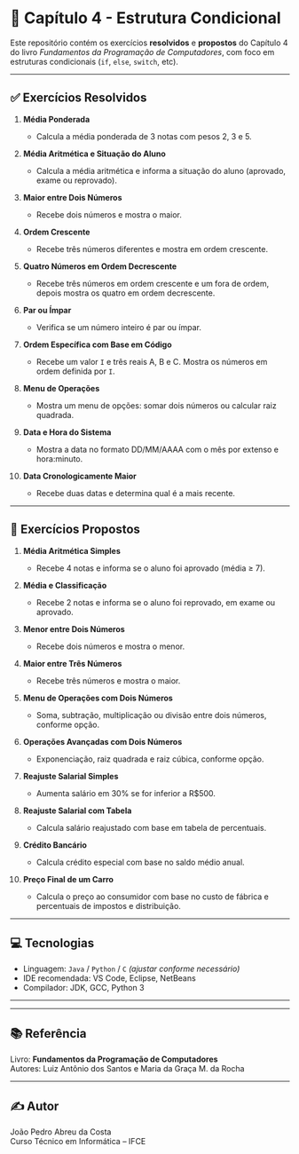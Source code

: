 # 📗 Capítulo 4 - Estrutura Condicional

Este repositório contém os exercícios **resolvidos** e **propostos** do Capítulo 4 do livro *Fundamentos da Programação de Computadores*, com foco em estruturas condicionais (`if`, `else`, `switch`, etc).

---

## ✅ Exercícios Resolvidos

1. **Média Ponderada**
   - Calcula a média ponderada de 3 notas com pesos 2, 3 e 5.

2. **Média Aritmética e Situação do Aluno**
   - Calcula a média aritmética e informa a situação do aluno (aprovado, exame ou reprovado).

3. **Maior entre Dois Números**
   - Recebe dois números e mostra o maior.

4. **Ordem Crescente**
   - Recebe três números diferentes e mostra em ordem crescente.

5. **Quatro Números em Ordem Decrescente**
   - Recebe três números em ordem crescente e um fora de ordem, depois mostra os quatro em ordem decrescente.

6. **Par ou Ímpar**
   - Verifica se um número inteiro é par ou ímpar.

7. **Ordem Específica com Base em Código**
   - Recebe um valor `I` e três reais A, B e C. Mostra os números em ordem definida por `I`.

8. **Menu de Operações**
   - Mostra um menu de opções: somar dois números ou calcular raiz quadrada.

9. **Data e Hora do Sistema**
   - Mostra a data no formato DD/MM/AAAA com o mês por extenso e hora:minuto.

10. **Data Cronologicamente Maior**
    - Recebe duas datas e determina qual é a mais recente.

---

## 📝 Exercícios Propostos

1. **Média Aritmética Simples**
   - Recebe 4 notas e informa se o aluno foi aprovado (média ≥ 7).

2. **Média e Classificação**
   - Recebe 2 notas e informa se o aluno foi reprovado, em exame ou aprovado.

3. **Menor entre Dois Números**
   - Recebe dois números e mostra o menor.

4. **Maior entre Três Números**
   - Recebe três números e mostra o maior.

5. **Menu de Operações com Dois Números**
   - Soma, subtração, multiplicação ou divisão entre dois números, conforme opção.

6. **Operações Avançadas com Dois Números**
   - Exponenciação, raiz quadrada e raiz cúbica, conforme opção.

7. **Reajuste Salarial Simples**
   - Aumenta salário em 30% se for inferior a R$500.

8. **Reajuste Salarial com Tabela**
   - Calcula salário reajustado com base em tabela de percentuais.

9. **Crédito Bancário**
   - Calcula crédito especial com base no saldo médio anual.

10. **Preço Final de um Carro**
    - Calcula o preço ao consumidor com base no custo de fábrica e percentuais de impostos e distribuição.

---

## 💻 Tecnologias

- Linguagem: `Java` / `Python` / `C` *(ajustar conforme necessário)*
- IDE recomendada: VS Code, Eclipse, NetBeans
- Compilador: JDK, GCC, Python 3

---


---

## 📚 Referência

Livro: **Fundamentos da Programação de Computadores**  
Autores: Luiz Antônio dos Santos e Maria da Graça M. da Rocha

---

## ✍️ Autor

João Pedro Abreu da Costa  
Curso Técnico em Informática – IFCE
